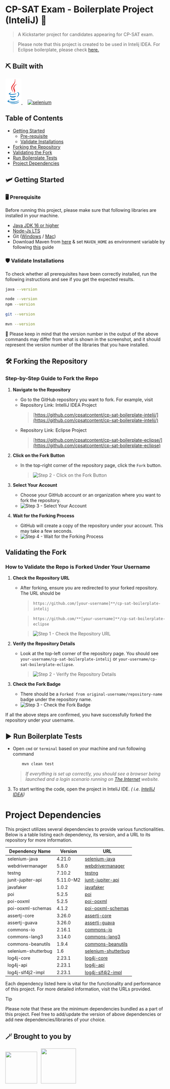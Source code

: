 # CP-SAT Exam - Boilerplate Project (InteliJ) :rocket:

> A Kickstarter project for candidates appearing for CP-SAT exam.

> Please note that this project is created to be used in Intelij IDEA. For Eclipse boilerplate, please
> check <a href="https://github.com/cpsatcontent/cp-sat-boilerplate-eclipse" target="_blank">here.</a>

## ⛏️ Built with

<a href="https://www.java.com" target="_blank"> <img src="https://raw.githubusercontent.com/devicons/devicon/master/icons/java/java-original.svg" alt="java" width="50" height="80"> </a>
&nbsp;&nbsp;&nbsp;
<a href="https://www.selenium.dev" target="_blank"> <img src="https://upload.wikimedia.org/wikipedia/commons/9/9f/Selenium_logo.svg" alt="selenium" width="180" height="80"> </a>

## Table of Contents

- [Getting Started](#small_airplane-getting-started)
    - [Pre-requisite](#desktop_computer-prerequisite)
    - [Validate Installations](#shield-validate-installations)
- [Forking the Repository](#hammer_and_wrench-forking-the-repository)
- [Validating the Fork](#validating-the-fork)
- [Run Boilerplate Tests](#arrow_forward-run-boilerplate-tests)
- [Project Dependencies](#project-dependencies)

## :small_airplane: Getting Started

### :desktop_computer: Prerequisite

Before running this project, please make sure that following libraries are installed in your machine.

- [Java JDK 16 or higher](https://www.oracle.com/in/java/technologies/downloads/)
- [Node-Js LTS](https://nodejs.org/en)
- Git ([Windows](https://gitforwindows.org/) / [Mac](https://git-scm.com/download/mac))
- Download Maven from [here](https://maven.apache.org/download.cgi) & set `MAVEN_HOME` as environment variable by
  following [this](https://www.qamadness.com/knowledge-base/how-to-install-maven-and-configure-environment-variables/)
  guide

### :shield: Validate Installations

To check whether all prerequisites have been correctly installed, run the following instructions and see if you get the
expected results.

```bash
java --version
```

```bash
node --version
npm --version
```

```bash
git --version
```

```bash
mvn --version
```

:memo: Please keep in mind that the version number in the output of the above commands may differ from what is shown in
the screenshot, and it should represent the version number of the libraries that you have installed.

## :hammer_and_wrench: Forking the Repository

### Step-by-Step Guide to Fork the Repo

1. **Navigate to the Repository**
    - Go to the GitHub repository you want to fork. For example, visit
    - Repository Link: IntelliJ IDEA Project
      > [https://github.com/cpsatcontent/cp-sat-boilerplate-intelij/](https://github.com/cpsatcontent/cp-sat-boilerplate-intelij/)
    - Repository Link: Eclipse Project
      > [https://github.com/cpsatcontent/cp-sat-boilerplate-eclipse/](https://github.com/cpsatcontent/cp-sat-boilerplate-eclipse)
2. **Click on the Fork Button**
    - In the top-right corner of the repository page, click the `Fork` button.
      > ![Step 2 - Click on the Fork Button](https://i.ibb.co/X557D94/intelij-repo-fork.png)

3. **Select Your Account**
    - Choose your GitHub account or an organization where you want to fork the repository.
    - ![Step 3 - Select Your Account](path/to/screenshot3.png)

4. **Wait for the Forking Process**
    - GitHub will create a copy of the repository under your account. This may take a few seconds.
    - ![Step 4 - Wait for the Forking Process](path/to/screenshot4.png)

## Validating the Fork

### How to Validate the Repo is Forked Under Your Username

1. **Check the Repository URL**
    - After forking, ensure you are redirected to your forked repository. The URL should be
      > `https://github.com/[your-username]**/cp-sat-boilerplate-intelij`

      > `https://github.com/**[your-username]**/cp-sat-boilerplate-eclipse`

      > ![Step 1 - Check the Repository URL](path/to/screenshot5.png)

2. **Verify the Repository Details**
    - Look at the top-left corner of the repository page. You should see `your-username/cp-sat-boilerplate-intelij`
      or `your-username/cp-sat-boilerplate-eclipse`.
      > ![Step 2 - Verify the Repository Details](path/to/screenshot6.png)

3. **Check the Fork Badge**
    - There should be a `Forked from original-username/repository-name` badge under the repository name.
    - ![Step 3 - Check the Fork Badge](path/to/screenshot7.png)

If all the above steps are confirmed, you have successfully forked the repository under your username.

## :arrow_forward: Run Boilerplate Tests

- Open `cmd` or `terminal` based on your machine and run following command
    
  ```bash
      mvn clean test
    ``` 
   > _If everything is set up correctly, you should see a browser being launched and a login scenario running
   on [The Internet](https://the-internet.herokuapp.com/) website._

3. To start writing the code, open the project in InteliJ IDE. _(
   i.e. [IntelliJ IDEA](https://www.jetbrains.com/idea/download/))_

# Project Dependencies

This project utilizes several dependencies to provide various functionalities. Below is a table listing each dependency,
its version, and a URL to its repository for more information.

| Dependency Name     | Version   | URL                                                                                                |
|---------------------|-----------|----------------------------------------------------------------------------------------------------|
| selenium-java       | 4.21.0    | [selenium-java](https://mvnrepository.com/artifact/org.seleniumhq.selenium/selenium-java)          |
| webdrivermanager    | 5.8.0     | [webdrivermanager](https://mvnrepository.com/artifact/io.github.bonigarcia/webdrivermanager)       |
| testng              | 7.10.2    | [testng](https://mvnrepository.com/artifact/org.testng/testng)                                     |
| junit-jupiter-api   | 5.11.0-M2 | [junit-jupiter-api](https://mvnrepository.com/artifact/org.junit.jupiter/junit-jupiter-api)        |
| javafaker           | 1.0.2     | [javafaker](https://mvnrepository.com/artifact/com.github.javafaker/javafaker)                     |
| poi                 | 5.2.5     | [poi](https://mvnrepository.com/artifact/org.apache.poi/poi)                                       |
| poi-ooxml           | 5.2.5     | [poi-ooxml](https://mvnrepository.com/artifact/org.apache.poi/poi-ooxml)                           |
| poi-ooxml-schemas   | 4.1.2     | [poi-ooxml-schemas](https://mvnrepository.com/artifact/org.apache.poi/poi-ooxml-schemas)           |
| assertj-core        | 3.26.0    | [assertj-core](https://mvnrepository.com/artifact/org.assertj/assertj-core)                        |
| assertj-guava       | 3.26.0    | [assertj-guava](https://mvnrepository.com/artifact/org.assertj/assertj-guava)                      |
| commons-io          | 2.16.1    | [commons-io](https://mvnrepository.com/artifact/commons-io/commons-io)                             |
| commons-lang3       | 3.14.0    | [commons-lang3](https://mvnrepository.com/artifact/org.apache.commons/commons-lang3)               |
| commons-beanutils   | 1.9.4     | [commons-beanutils](https://mvnrepository.com/artifact/commons-beanutils/commons-beanutils)        |
| selenium-shutterbug | 1.6       | [selenium-shutterbug](https://mvnrepository.com/artifact/com.assertthat/selenium-shutterbug)       |
| log4j-core          | 2.23.1    | [log4j-core](https://mvnrepository.com/artifact/org.apache.logging.log4j/log4j-core)               |
| log4j-api           | 2.23.1    | [log4j-api](https://mvnrepository.com/artifact/org.apache.logging.log4j/log4j-api)                 |
| log4j-slf4j2-impl   | 2.23.1    | [log4j-slf4j2-impl](https://mvnrepository.com/artifact/org.apache.logging.log4j/log4j-slf4j2-impl) |

Each dependency listed here is vital for the functionality and performance of this project. For more detailed
information, visit the URLs provided.


> [!TIP]
> Please note that these are the minimum dependencies bundled as a part of this project. Feel free to add/update the
version of above dependencies or add new dependencies/libraries of your choice.

## :magic_wand: Brought to you by

<a href="https://cpsat.agiletestingalliance.org/" target="_blank"><img src="https://cpsat.agiletestingalliance.org/wp-content/uploads/2019/06/abt-logo-unsmushed.png" width="100" height="100"></a>
&nbsp;
<a href="https://www.agiletestingalliance.org/" target="_blank"><img src="https://www.agiletestingalliance.org/wp-content/uploads/2021/02/ATA-logo.png" width="110" height="110"></a>
